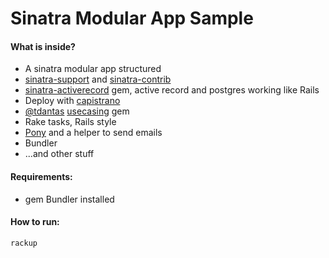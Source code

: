 Sinatra Modular App Sample
=====================

#### What is inside?

* A sinatra modular app structured
* [sinatra-support](https://github.com/sinefunc/sinatra-support) and [sinatra-contrib](https://github.com/sinatra/sinatra-contrib)
* [sinatra-activerecord](https://github.com/janko-m/sinatra-activerecord) gem, active record and postgres working like Rails
* Deploy with [capistrano](https://github.com/capistrano/capistrano)
* [@tdantas](https://github.com/tdantas) [usecasing](https://github.com/tdantas/usecasing) gem
* Rake tasks, Rails style
* [Pony](https://github.com/benprew/pony) and a helper to send emails
* Bundler
* ...and other stuff

#### Requirements:

* gem Bundler installed

#### How to run:

````
rackup
````
